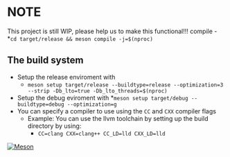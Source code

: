 # NOTE
This project is still WIP, please help us to make this functional!!!
compile - *```cd target/release && meson compile -j=$(nproc)```

## The build system
- Setup the release enviroment with 
  * ```meson setup target/release --buildtype=release --optimization=3 --strip -Db_lto=true -Db_lto_threads=$(nproc)```
- Setup the debug eviroment with
  *`meson setup target/debug --buildtype=debug --optimization=g`
- You can specify a compiler to use using the `CC` and `CXX` compiler flags
  * Example: You can use the llvm toolchain by setting up the build directory by using:
    * `CC=clang CXX=clang++ CC_LD=lld CXX_LD=lld`

[![Meson](https://github.com/JimniOS/kernel-manager/actions/workflows/meson.yml/badge.svg)](https://github.com/JimniLinux/kernel-manager/actions/workflows/meson.yml)
